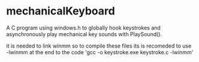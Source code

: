 # mechanicalKeyboard
A C program using windows.h to globally hook keystrokes and asynchronously play mechanical key sounds with PlaySound().


it is needed to link winmm so to compile these files its is recomeded to use -lwinmm at the end to the code 
'gcc -o keystroke.exe keystroke.c -lwinmm'

